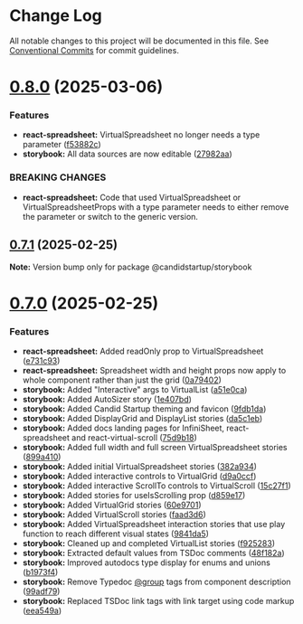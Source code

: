 # Change Log

All notable changes to this project will be documented in this file.
See [Conventional Commits](https://conventionalcommits.org) for commit guidelines.

# [0.8.0](https://github.com/TheCandidStartup/infinisheet/compare/v0.7.1...v0.8.0) (2025-03-06)


### Features

* **react-spreadsheet:** VirtualSpreadsheet no longer needs a type parameter ([f53882c](https://github.com/TheCandidStartup/infinisheet/commit/f53882cd3c0f56737a8e6b10fed998d2979db5fb))
* **storybook:** All data sources are now editable ([27982aa](https://github.com/TheCandidStartup/infinisheet/commit/27982aaa1c9b3bf35ec04f0ad928fa8ee394f67b))


### BREAKING CHANGES

* **react-spreadsheet:** Code that used VirtualSpreadsheet or VirtualSpreadsheetProps with a type parameter needs to either remove the parameter or switch to the generic version.





## [0.7.1](https://github.com/TheCandidStartup/infinisheet/compare/v0.7.0...v0.7.1) (2025-02-25)

**Note:** Version bump only for package @candidstartup/storybook





# [0.7.0](https://github.com/TheCandidStartup/infinisheet/compare/v0.6.2...v0.7.0) (2025-02-25)


### Features

* **react-spreadsheet:** Added readOnly prop to VirtualSpreadsheet ([e731c93](https://github.com/TheCandidStartup/infinisheet/commit/e731c9332c9eab94b54a44384aa8701c218e609b))
* **react-spreadsheet:** Spreadsheet width and height props now apply to whole component rather than just the grid ([0a79402](https://github.com/TheCandidStartup/infinisheet/commit/0a7940211c5a725b9d5b1018ea931066472a98bc))
* **storybook:** Added "Interactive" args to VirtualList ([a51e0ca](https://github.com/TheCandidStartup/infinisheet/commit/a51e0ca1a7ca103db942f39618d8b8e56d1726de))
* **storybook:** Added AutoSizer story ([1e407bd](https://github.com/TheCandidStartup/infinisheet/commit/1e407bd29c00eef99b383d49d2cf09d5c18420a9))
* **storybook:** Added Candid Startup theming and favicon ([9fdb1da](https://github.com/TheCandidStartup/infinisheet/commit/9fdb1da5bcc5e5a0717a10854979ab6586bea48a))
* **storybook:** Added DisplayGrid and DisplayList stories ([da5c1eb](https://github.com/TheCandidStartup/infinisheet/commit/da5c1eba7418d64a4cd88da736b92aeccbebc9b2))
* **storybook:** Added docs landing pages for InfiniSheet, react-spreadsheet and react-virtual-scroll ([75d9b18](https://github.com/TheCandidStartup/infinisheet/commit/75d9b189e1f6aa920176f041176286c0666c7d7f))
* **storybook:** Added full width and full screen VirtualSpreadsheet stories ([899a410](https://github.com/TheCandidStartup/infinisheet/commit/899a4105973b5f35499ee98ce06290a255fe51be))
* **storybook:** Added initial VirtualSpreadsheet stories ([382a934](https://github.com/TheCandidStartup/infinisheet/commit/382a934e2a3fdb2ea8ce8ef538abf7daff1a4f44))
* **storybook:** Added interactive controls to VirtualGrid ([d9a0ccf](https://github.com/TheCandidStartup/infinisheet/commit/d9a0ccfd6449eab58948338bf09439906a79e1b9))
* **storybook:** Added interactive ScrollTo controls to VirtualScroll ([15c27f1](https://github.com/TheCandidStartup/infinisheet/commit/15c27f1f5ac61ea54a01caa8acdb92fe9316ecdb))
* **storybook:** Added stories for useIsScrolling prop ([d859e17](https://github.com/TheCandidStartup/infinisheet/commit/d859e170e1029ec5646174ef8bd7f256b75b4e34))
* **storybook:** Added VirtualGrid stories ([60e9701](https://github.com/TheCandidStartup/infinisheet/commit/60e970194c98be7217199f9c1fb8a224987957a2))
* **storybook:** Added VirtualScroll stories ([faad3d6](https://github.com/TheCandidStartup/infinisheet/commit/faad3d65fc96b07ad12b38c964943e7a09187897))
* **storybook:** Added VirtualSpreadsheet interaction stories that use play function to reach different visual states ([9841da5](https://github.com/TheCandidStartup/infinisheet/commit/9841da54909a017413eabb3adfedafb5075b2b83))
* **storybook:** Cleaned up and completed VirtualList stories ([f925283](https://github.com/TheCandidStartup/infinisheet/commit/f925283c6a6382b41cc4940cad04ea510d9bc46e))
* **storybook:** Extracted default values from TSDoc comments ([48f182a](https://github.com/TheCandidStartup/infinisheet/commit/48f182ab0cea10047bdba53d1f26b3d719a5cf12))
* **storybook:** Improved autodocs type display for enums and unions ([b1973f4](https://github.com/TheCandidStartup/infinisheet/commit/b1973f4c97752b6daf00f8bb67d9cb5cec65c769))
* **storybook:** Remove Typedoc [@group](https://github.com/group) tags from component description ([99adf79](https://github.com/TheCandidStartup/infinisheet/commit/99adf799f4b45bfb82f6cb6d9835c83693510e4d))
* **storybook:** Replaced TSDoc link tags with link target using code markup ([eea549a](https://github.com/TheCandidStartup/infinisheet/commit/eea549a59450709e04d75bfc3cdc9dcc688f5ad5))
